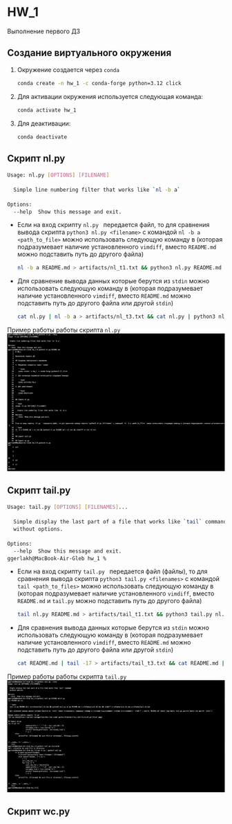 # HW_1

Выполнение первого ДЗ

## Создание виртуального окружения

1. Окружение создается через `conda`  

   ```bash
   conda create -n hw_1 -c conda-forge python=3.12 click
   ```
2. Для активации окружения используется следующая команда:
   
   ```bash
   conda activate hw_1
   ```
3. Для деактивации:

   ```bash
   conda deactivate
   ```

## Скрипт nl.py

```bash
Usage: nl.py [OPTIONS] [FILENAME]

  Simple line numbering filter that works like `nl -b a`

Options:
  --help  Show this message and exit.
```

- Если на вход скрипту `nl.py ` передается файл, то для сравнения вывода скрипта `python3 nl.py <filename>` с командой `nl -b a <path_to_file>` можно использовать следующую команду в (которая подразумевает наличие установленного `vimdiff`, вместо `README.md` можно подставить путь до другого файла)

  ```bash
  nl -b a README.md > artifacts/nl_t1.txt && python3 nl.py README.md > artifacts/nl_t2.txt && vimdiff artifacts/nl_t1.txt artifacts/nl_t2.txt
  ```
- Для сравнение вывода данных которые берутся из `stdin` можно использовать следующую команду в (которая подразумевает наличие установленного `vimdiff`, вместо `README.md` можно подставить путь до другого файла или другой `stdin`)  
  ```bash
  cat nl.py | nl -b a > artifacts/nl_t3.txt && cat nl.py | python3 nl.py > artifacts/nl_t4.txt && vimdiff artifacts/nl_t3.txt artifacts/nl_t4.txt
  ```

Пример работы работы скрипта `nl.py`
![nl.py demo](https://github.com/ggerlakh/mhs-itmo-sem01-python/blob/main/hw_1/artifacts/nl_artifact1.png)

## Скрипт tail.py

```bash
Usage: tail.py [OPTIONS] [FILENAMES]...

  Simple display the last part of a file that works like `tail` command
  without options.

Options:
  --help  Show this message and exit.
ggerlakh@MacBook-Air-Gleb hw_1 % 
```

- Если на вход скрипту `tail.py ` передается файл (файлы), то для сравнения вывода скрипта `python3 tail.py <filenames>` с командой `tail <path_to_files>` можно использовать следующую команду в (которая подразумевает наличие установленного `vimdiff`, вместо `README.md` и `tail.py` можно подставить путь до другого файла)  

  ```bash
  tail nl.py README.md > artifacts/tail_t1.txt && python3 tail.py nl.py README.md > artifacts/tail_t2.txt && vimdiff artifacts/tail_t1.txt artifacts/tail_t2.txt
  ```
- Для сравнения вывода данных которые берутся из `stdin` можно использовать следующую команду в (которая подразумевает наличие установленного `vimdiff`, вместо `README.md` можно подставить путь до другого файла или другой `stdin`)

  ```bash
  cat README.md | tail -17 > artifacts/tail_t3.txt && cat README.md | python3 tail.py > artifacts/tail_t4.txt && vimdiff artifacts/tail_t3.txt artifacts/tail_t4.txt
  ```

Пример работы работы скрипта `tail.py`
![tail.py demo](https://github.com/ggerlakh/mhs-itmo-sem01-python/blob/main/hw_1/artifacts/tail_artifact1.png)

## Скрипт wc.py
